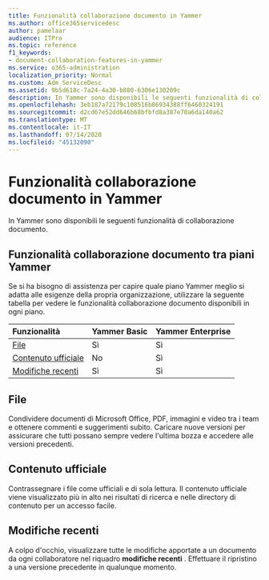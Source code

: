 ```yaml
---
title: Funzionalità collaborazione documento in Yammer
ms.author: office365servicedesc
author: pamelaar
audience: ITPro
ms.topic: reference
f1_keywords:
- document-collaboration-features-in-yammer
ms.service: o365-administration
localization_priority: Normal
ms.custom: Adm_ServiceDesc
ms.assetid: 9b5d618c-7a24-4a30-b880-6306e130209c
description: In Yammer sono disponibili le seguenti funzionalità di collaborazione documento.
ms.openlocfilehash: 3eb187a72179c108516b86934388ff6460324191
ms.sourcegitcommit: d2cd67e52dd646b68bfbfd8a387e70a6da140a62
ms.translationtype: MT
ms.contentlocale: it-IT
ms.lasthandoff: 07/14/2020
ms.locfileid: "45132090"
---
```

# <a name="document-collaboration-features-in-yammer"></a>Funzionalità collaborazione documento in Yammer

In Yammer sono disponibili le seguenti funzionalità di collaborazione documento.
  
## <a name="document-collaboration-features-across-yammer-plans"></a>Funzionalità collaborazione documento tra piani Yammer

Se si ha bisogno di assistenza per capire quale piano Yammer meglio si adatta alle esigenze della propria organizzazione, utilizzare la seguente tabella per vedere le funzionalità collaborazione documento disponibili in ogni piano.
  
|**Funzionalità**|**Yammer Basic**|**Yammer Enterprise**|
|:-----|:-----|:-----|
|[File](document-collaboration-features-in-yammer.md#files) <br/> |Sì  <br/> |Sì  <br/> |
|[Contenuto ufficiale](document-collaboration-features-in-yammer.md#official-content) <br/> |No  <br/> |Sì  <br/> |
|[Modifiche recenti](document-collaboration-features-in-yammer.md#recent-changes) <br/> |Sì  <br/> |Sì  <br/> |

## <a name="files"></a>File

Condividere documenti di Microsoft Office, PDF, immagini e video tra i team e ottenere commenti e suggerimenti subito. Caricare nuove versioni per assicurare che tutti possano sempre vedere l'ultima bozza e accedere alle versioni precedenti.
  
## <a name="official-content"></a>Contenuto ufficiale

Contrassegnare i file come ufficiali e di sola lettura. Il contenuto ufficiale viene visualizzato più in alto nei risultati di ricerca e nelle directory di contenuto per un accesso facile.

## <a name="recent-changes"></a>Modifiche recenti

A colpo d'occhio, visualizzare tutte le modifiche apportate a un documento da ogni collaboratore nel riquadro **modifiche recenti** . Effettuare il ripristino a una versione precedente in qualunque momento.
  